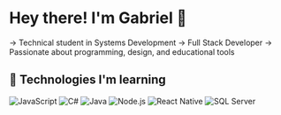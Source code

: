 # Hey there! I'm Gabriel 👋

-> Technical student in Systems Development
-> Full Stack Developer
-> Passionate about programming, design, and educational tools

## 🚀 Technologies I'm learning
![JavaScript](https://img.shields.io/badge/JavaScript-F7DF1E?style=flat&logo=javascript&logoColor=black)
![C#](https://img.shields.io/badge/C%23-239120?style=flat&logo=c-sharp&logoColor=white)
![Java](https://img.shields.io/badge/Java-007396?style=flat&logo=java&logoColor=white)
![Node.js](https://img.shields.io/badge/Node.js-339933?style=flat&logo=nodedotjs&logoColor=white)
![React Native](https://img.shields.io/badge/React_Native-20232A?style=flat&logo=react&logoColor=61DAFB)
![SQL Server](https://img.shields.io/badge/SQL_Server-CC2927?style=flat&logo=microsoftsqlserver&logoColor=white)

